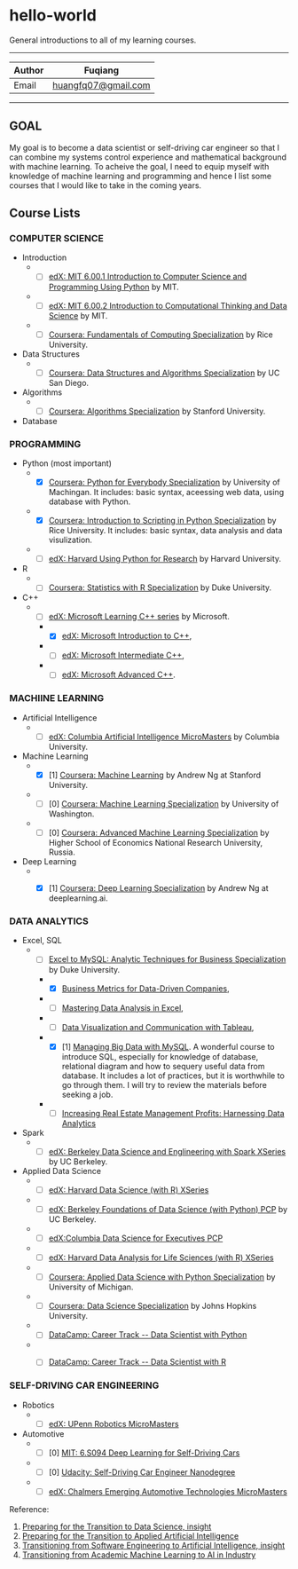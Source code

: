 hello-world
===============
General introductions to all of my learning courses.

****

|Author|Fuqiang|
|---|---
|Email|huangfq07@gmail.com

****
## GOAL
My goal is to become a data scientist or self-driving car engineer so that I can combine my systems control experience and mathematical background with machine learning. To acheive the goal, I need to equip myself with knowledge of machine learning and programming and hence I list some courses that I would like to take in the coming years.

## Course Lists

### COMPUTER SCIENCE

  * Introduction
    * - [ ]  [edX: MIT 6.00.1 Introduction to Computer Science and Programming Using Python](https://www.edx.org/course/introduction-computer-science-mitx-6-00-1x-11) by MIT.
    * - [ ] [edX: MIT 6.00.2 Introduction to Computational Thinking and Data Science](https://www.edx.org/course/introduction-computational-thinking-data-mitx-6-00-2x-6) by MIT.
    * - [ ] [Coursera: Fundamentals of Computing Specialization](https://www.coursera.org/specializations/computer-fundamentals) by Rice University.
  
  * Data Structures
    * - [ ] [Coursera: Data Structures and Algorithms Specialization](https://www.coursera.org/specializations/data-structures-algorithms) by UC San Diego.
  
  * Algorithms
    * - [ ] [Coursera: Algorithms Specialization](https://www.coursera.org/specializations/algorithms) by Stanford University.
  
  * Database

### PROGRAMMING

  * Python (most important)
    * - [X] [Coursera: Python for Everybody Specialization](https://www.coursera.org/specializations/python) by University of Machingan. It includes: basic syntax, aceessing web data, using database with Python.
    * - [X] [Coursera: Introduction to Scripting in Python Specialization](https://www.coursera.org/specializations/introduction-scripting-in-python) by Rice University. It includes: basic syntax, data analysis and data visulization.
    * - [ ] [edX: Harvard Using Python for Research](https://www.edx.org/course/using-python-research-harvardx-ph526x-0) by Harvard University.
  
  * R
    * - [ ] [Coursera: Statistics with R Specialization](https://www.coursera.org/specializations/statistics) by Duke University.
    
  * C++
    * - [ ] [edX: Microsoft Learning C++ series](https://www.edx.org/course/introduction-c-microsoft-dev210x-6) by Microsoft.
      * - [X] [edX: Microsoft Introduction to C++](https://www.edx.org/course/introduction-c-microsoft-dev210x-6),
      * - [ ] [edX: Microsoft Intermediate C++](https://www.edx.org/course/intermediate-c-microsoft-dev210-2x-0),
      * - [ ] [edX: Microsoft Advanced C++](https://www.edx.org/course/advanced-c).

### MACHIINE LEARNING
  
  * Artificial Intelligence
    * - [ ] [edX: Columbia Artificial Intelligence MicroMasters](https://www.edx.org/micromasters/columbiax-artificial-intelligence) by Columbia University.
  
  * Machine Learning
    * - [X] [1] [Coursera: Machine Learning](https://www.coursera.org/learn/machine-learning) by Andrew Ng at Stanford University.
    * - [ ] [0] [Coursera: Machine Learning Specialization](https://www.coursera.org/specializations/machine-learning) by University of Washington.
    * - [ ] [0] [Coursera: Advanced Machine Learning Specialization](https://www.coursera.org/specializations/aml) by Higher School of Economics National Research University, Russia.
  
  * Deep Learning
    * - [X] [1] [Coursera: Deep Learning Specialization](https://www.coursera.org/specializations/deep-learning) by Andrew Ng at deeplearning.ai.


### DATA ANALYTICS
  
  * Excel, SQL
    * - [ ] [Excel to MySQL: Analytic Techniques for Business Specialization](https://www.coursera.org/specializations/excel-mysql) by Duke University.
      * - [X] [Business Metrics for Data-Driven Companies](https://www.coursera.org/learn/analytics-business-metrics),
      * - [ ] [Mastering Data Analysis in Excel](https://www.coursera.org/learn/analytics-excel),
      * - [ ] [Data Visualization and Communication with Tableau](https://www.coursera.org/learn/analytics-tableau),
      * - [X] [1] [Managing Big Data with MySQL](https://www.coursera.org/learn/analytics-mysql). A wonderful course to introduce SQL, especially for knowledge of database, relational diagram and how to sequery useful data from database. It includes a lot of practices, but it is worthwhile to go through them. I will try to review the materials before seeking a job.
      * - [ ] [Increasing Real Estate Management Profits: Harnessing Data Analytics](https://www.coursera.org/learn/analytics-capstone)
  
  * Spark
    * - [ ] [edX: Berkeley Data Science and Englineering with Spark XSeries](https://www.edx.org/xseries/data-science-engineering-apacher-sparktm) by UC Berkeley.
  
  * Applied Data Science
    * - [ ] [edX: Harvard Data Science (with R) XSeries](https://www.edx.org/professional-certificate/harvardx-data-science)
    * - [ ] [edX: Berkeley Foundations of Data Science (with Python) PCP](https://www.edx.org/professional-certificate/berkeleyx-foundations-of-data-science) by UC Berkeley.
    * - [ ] [edX:Columbia Data Science for Executives PCP](https://www.edx.org/professional-certificate/data-science-executives)
    * - [ ] [edX: Harvard Data Analysis for Life Sciences (with R) XSeries](https://www.edx.org/xseries/data-analysis-life-sciences)
    * - [ ] [Coursera: Applied Data Science with Python Specialization](https://www.coursera.org/specializations/data-science-python) by University of Michigan.
    * - [ ] [Coursera: Data Science Specialization](https://www.coursera.org/specializations/jhu-data-science) by Johns Hopkins University.
    * - [ ] [DataCamp: Career Track -- Data Scientist with Python](https://www.datacamp.com/tracks/data-scientist-with-python)
    * - [ ] [DataCamp: Career Track -- Data Scientist with R](https://www.datacamp.com/tracks/data-scientist-with-r)


### SELF-DRIVING CAR ENGINEERING
  
   * Robotics
     * - [ ] [edX: UPenn Robotics MicroMasters](https://www.edx.org/micromasters/pennx-robotics)
     
   * Automotive
     * - [ ] [0] [MIT: 6.S094 Deep Learning for Self-Driving Cars](https://selfdrivingcars.mit.edu/)
     * - [ ] [0] [Udacity: Self-Driving Car Engineer Nanodegree](https://www.udacity.com/course/self-driving-car-engineer-nanodegree--nd013)
     * - [ ] [edX: Chalmers Emerging Automotive Technologies MicroMasters](https://www.edx.org/micromasters/chalmersx-emerging-automotive-technologies)

Reference:
1. [Preparing for the Transition to Data Science, insight](https://blog.insightdatascience.com/preparing-for-the-transition-to-data-science-e9194c90b42c)
2. [Preparing for the Transition to Applied Artificial Intelligence](https://blog.insightdatascience.com/preparing-for-the-transition-to-applied-artificial-intelligence-b14ba826206)
3. [Transitioning from Software Engineering to Artificial Intelligence, insight](https://blog.insightdatascience.com/preparing-for-the-transition-to-applied-ai-d41e48403447)
4. [Transitioning from Academic Machine Learning to AI in Industry](https://blog.insightdatascience.com/preparing-for-the-transition-to-applied-ai-8eaf53624079)



